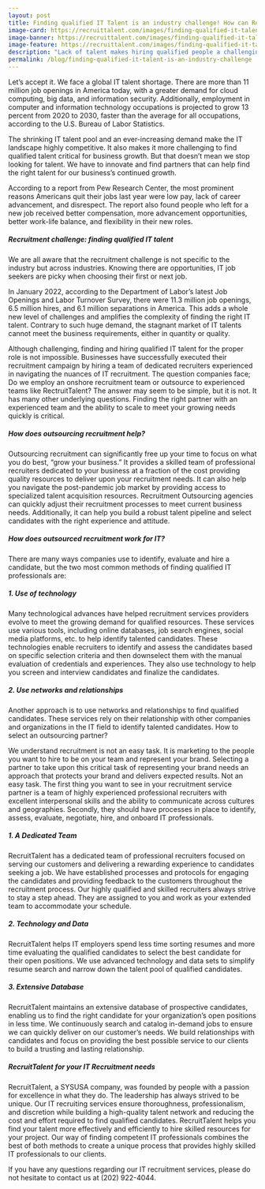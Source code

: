 ```yaml
---
layout: post
title: Finding qualified IT Talent is an industry challenge! How can RecruitTalent Help?
image-card: https://recruittalent.com/images/finding-qualified-it-talent-thumbnail.png
image-banner: https://recruittalent.com/images/finding-qualified-it-talent-feature.png
image-feature: https://recruittalent.com/images/finding-qualified-it-talent-short.png
description: "Lack of talent makes hiring qualified people a challenging task for businesses across industries for growth to customers.                                      "
permalink: /blog/finding-qualified-it-talent-is-an-industry-challenge 
---
```


Let’s accept it. We face a global IT talent shortage. There are more than 11 million job openings in America today, with a greater demand for cloud computing, big data, and information security. Additionally, employment in computer and information technology occupations is projected to grow 13 percent from 2020 to 2030, faster than the average for all occupations, according to the U.S. Bureau of Labor Statistics.

The shrinking IT talent pool and an ever-increasing demand make the IT landscape highly competitive. It also makes it more challenging to find qualified talent critical for business growth. But that doesn’t mean we stop looking for talent. We have to innovate and find partners that can help find the right talent for our business’s continued growth.

According to a report from Pew Research Center, the most prominent reasons Americans quit their jobs last year were low pay, lack of career advancement, and disrespect. The report also found people who left for a new job received better compensation, more advancement opportunities, better work-life balance, and flexibility in their new roles.
##### Recruitment challenge: finding qualified IT talent

We are all aware that the recruitment challenge is not specific to the industry but across industries. Knowing there are opportunities, IT job seekers are picky when choosing their first or next job.

In January 2022, according to the Department of Labor’s latest Job Openings and Labor Turnover Survey, there were 11.3 million job openings, 6.5 million hires, and 6.1 million separations in America. This adds a whole new level of challenges and amplifies the complexity of finding the right IT talent. Contrary to such huge demand, the stagnant market of IT talents cannot meet the business requirements, either in quantity or quality.

Although challenging, finding and hiring qualified IT talent for the proper role is not impossible. Businesses have successfully executed their recruitment campaign by hiring a team of dedicated recruiters experienced in navigating the nuances of IT recruitment. The question companies face; Do we employ an onshore recruitment team or outsource to experienced teams like RectruitTalent? The answer may seem to be simple, but it is not. It has many other underlying questions. Finding the right partner with an experienced team and the ability to scale to meet your growing needs quickly is critical.
##### How does outsourcing recruitment help?

Outsourcing recruitment can significantly free up your time to focus on what you do best, “grow your business.” It provides a skilled team of professional recruiters dedicated to your business at a fraction of the cost providing quality resources to deliver upon your recruitment needs. It can also help you navigate the post-pandemic job market by providing access to specialized talent acquisition resources. Recruitment Outsourcing agencies can quickly adjust their recruitment processes to meet current business needs. Additionally, it can help you build a robust talent pipeline and select candidates with the right experience and attitude.
##### How does outsourced recruitment work for IT?

There are many ways companies use to identify, evaluate and hire a candidate, but the two most common methods of finding qualified IT professionals are:
##### 1. Use of technology

Many technological advances have helped recruitment services providers evolve to meet the growing demand for qualified resources. These services use various tools, including online databases, job search engines, social media platforms, etc. to help identify talented candidates. These technologies enable recruiters to identify and assess the candidates based on specific selection criteria and then downselect them with the manual evaluation of credentials and experiences. They also use technology to help you screen and interview candidates and finalize the candidates.
##### 2. Use networks and relationships

Another approach is to use networks and relationships to find qualified candidates. These services rely on their relationship with other companies and organizations in the IT field to identify talented candidates.
How to select an outsourcing partner?

We understand recruitment is not an easy task. It is marketing to the people you want to hire to be on your team and represent your brand. Selecting a partner to take upon this critical task of representing your brand needs an approach that protects your brand and delivers expected results. Not an easy task. The first thing you want to see in your recruitment service partner is a team of highly experienced professional recruiters with excellent interpersonal skills and the ability to communicate across cultures and geographies. Secondly, they should have processes in place to identify, assess, evaluate, negotiate, hire, and onboard IT professionals.

##### 1. A Dedicated Team

RecruitTalent has a dedicated team of professional recruiters focused on serving our customers and delivering a rewarding experience to candidates seeking a job. We have established processes and protocols for engaging the candidates and providing feedback to the customers throughout the recruitment process. Our highly qualified and skilled recruiters always strive to stay a step ahead. They are assigned to you and work as your extended team to accommodate your schedule.

##### 2. Technology and Data

RecruitTalent helps IT employers spend less time sorting resumes and more time evaluating the qualified candidates to select the best candidate for their open positions. We use advanced technology and data sets to simplify resume search and narrow down the talent pool of qualified candidates.

##### 3. Extensive Database

RecruitTalent maintains an extensive database of prospective candidates, enabling us to find the right candidate for your organization’s open positions in less time. We continuously search and catalog in-demand jobs to ensure we can quickly deliver on our customer’s needs. We build relationships with candidates and focus on providing the best possible service to our clients to build a trusting and lasting relationship.

##### RecruitTalent for your IT Recruitment needs

RecruitTalent, a SYSUSA company, was founded by people with a passion for excellence in what they do. The leadership has always strived to be unique. Our IT recruiting services ensure thoroughness, professionalism, and discretion while building a high-quality talent network and reducing the cost and effort required to find qualified candidates. RecruitTalent helps you find your talent more effectively and efficiently to hire skilled resources for your project. Our way of finding competent IT professionals combines the best of both methods to create a unique process that provides highly skilled IT professionals to our clients.

If you have any questions regarding our IT recruitment services, please do not hesitate to contact us at (202) 922-4044.


